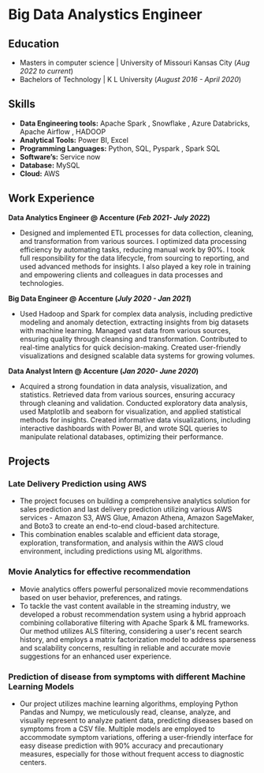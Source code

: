 # Big Data Analystics Engineer

## Education
- Masters in computer science | University of Missouri Kansas City  (_Aug 2022 to current_)								       		
- Bachelors of Technology	| K L University  (_August 2016 - April 2020_)
  
## Skills
- **Data Engineering tools:** Apache Spark , Snowflake , Azure Databricks, Apache Airflow , HADOOP
- **Analytical Tools:** Power BI, Excel
- **Programming Languages:** Python, SQL, Pyspark , Spark SQL
- **Software’s:** Service now
- **Database:** MySQL
- **Cloud:** AWS 

## Work Experience
**Data Analytics Engineer  @ Accenture (_Feb 2021- July 2022_)**
- Designed and implemented ETL processes for data collection, cleaning, and transformation from various sources. I optimized data processing efficiency by automating tasks, reducing manual work by 90%. I took full responsibility for the data lifecycle, from sourcing to reporting, and used advanced methods for insights. I also played a key role in training and empowering clients and colleagues in data processes and technologies.

**Big Data Engineer @ Accenture (_July 2020 - Jan 2021_)**
- Used Hadoop and Spark for complex data analysis, including predictive modeling and anomaly detection, extracting insights from big datasets with machine learning. Managed vast data from various sources, ensuring quality through cleansing and transformation. Contributed to real-time analytics for quick decision-making. Created user-friendly visualizations and designed scalable data systems for growing volumes.

**Data Analyst Intern @ Accenture (_Jan 2020- June 2020_)**
- Acquired a strong foundation in data analysis, visualization, and statistics. Retrieved data from various sources, ensuring accuracy through cleaning and validation. Conducted exploratory data analysis, used Matplotlib and seaborn for visualization, and applied statistical methods for insights. Created informative data visualizations, including interactive dashboards with Power BI, and wrote SQL queries to manipulate relational databases, optimizing their performance.

## Projects
### Late Delivery Prediction using AWS

- The project focuses on building a comprehensive analytics solution for sales prediction and last delivery prediction utilizing various AWS services - Amazon S3, AWS Glue, Amazon Athena, Amazon SageMaker, and Boto3 to create an end-to-end cloud-based architecture.
- This combination enables scalable and efficient data storage, exploration, transformation, and analysis within the AWS cloud environment, including predictions using ML algorithms.

### Movie Analytics for effective recommendation

- Movie analytics offers powerful personalized movie recommendations based on user behavior, preferences, and ratings.
- To tackle the vast content available in the streaming industry, we developed a robust recommendation system using a hybrid approach combining collaborative filtering with Apache Spark & ML frameworks. Our method utilizes ALS filtering, considering a user's recent search history, and employs a matrix factorization model to address sparseness and scalability concerns, resulting in reliable and accurate movie suggestions for an enhanced user experience.

### Prediction of disease from symptoms with different Machine Learning Models

- Our project utilizes machine learning algorithms, employing Python Pandas and Numpy, we meticulously read, cleanse, analyze, and visually represent to analyze patient data, predicting diseases based on symptoms from a CSV file. Multiple models are employed to accommodate symptom variations, offering a user-friendly interface for easy disease prediction with 90% accuracy and precautionary measures, especially for those without frequent access to diagnostic centers.
